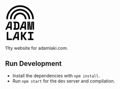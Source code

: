 <p>
  <a href="https://adamlaki.com/">
    <br/>
    <img src="./.github/adam-laki-logo.svg" alt="Adam Laki" width="93" height="112">
    <br/>
  </a>
</p>

11ty website for adamlaki.com.

## Run Development

- Install the dependencies with `npm install`.
- Run `npm start` for the dev server and compilation.
